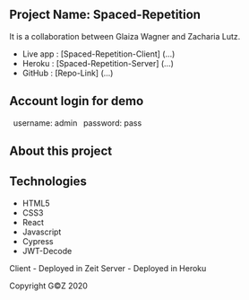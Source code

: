 ## Project Name: Spaced-Repetition

It is a collaboration between Glaiza Wagner and Zacharia Lutz.

- Live app  :   [Spaced-Repetition-Client] (...)
- Heroku    :   [Spaced-Repetition-Server] (...)
- GitHub    :   [Repo-Link] (...)

## Account login for demo

&ensp;username: admin
&ensp;password: pass

## About this project


## Technologies
- HTML5
- CSS3 
- React
- Javascript
- Cypress
- JWT-Decode

Client - Deployed in Zeit
Server - Deployed in Heroku 

Copyright G©Z 2020